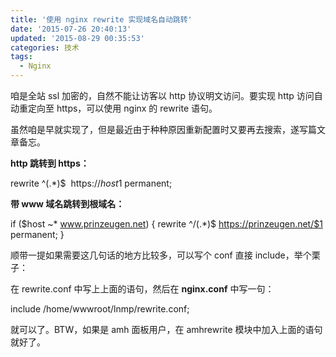 ```yaml
---
title: '使用 nginx rewrite 实现域名自动跳转'
date: '2015-07-26 20:40:13'
updated: '2015-08-29 00:35:53'
categories: 技术
tags:
  - Nginx
---
```


咱是全站 ssl 加密的，自然不能让访客以 http 协议明文访问。要实现 http 访问自动重定向至 https，可以使用 nginx 的 rewrite 语句。

虽然咱是早就实现了，但是最近由于种种原因重新配置时又要再去搜索，遂写篇文章备忘。

**http 跳转到 https：**

rewrite ^(.*)$  https://$host$1 permanent;

**带 www 域名跳转到根域名：**

if ($host ~* www.prinzeugen.net) { rewrite ^/(.*)$ https://prinzeugen.net/$1 permanent; }

顺带一提如果需要这几句话的地方比较多，可以写个 conf 直接 include，举个栗子：

在 rewrite.conf 中写上上面的语句，然后在 **nginx.conf** 中写一句：

include /home/wwwroot/lnmp/rewrite.conf;

就可以了。BTW，如果是 amh 面板用户，在 amhrewrite 模块中加入上面的语句就好了。



